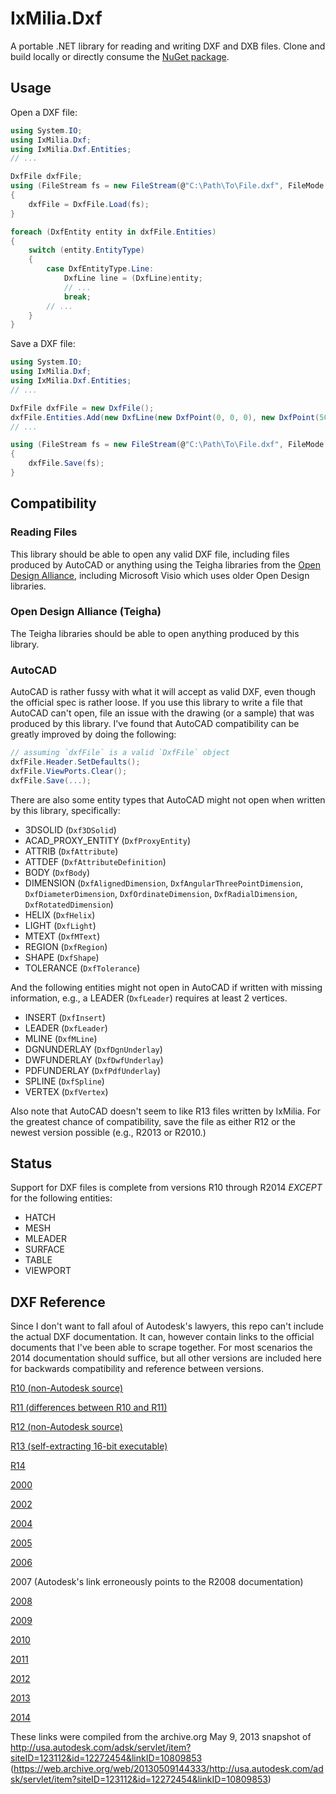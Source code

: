﻿IxMilia.Dxf
===========

A portable .NET library for reading and writing DXF and DXB files.  Clone and
build locally or directly consume the
[NuGet package](http://www.nuget.org/packages/IxMilia.Dxf/).

## Usage

Open a DXF file:

``` C#
using System.IO;
using IxMilia.Dxf;
using IxMilia.Dxf.Entities;
// ...

DxfFile dxfFile;
using (FileStream fs = new FileStream(@"C:\Path\To\File.dxf", FileMode.Open))
{
    dxfFile = DxfFile.Load(fs);
}

foreach (DxfEntity entity in dxfFile.Entities)
{
    switch (entity.EntityType)
    {
        case DxfEntityType.Line:
            DxfLine line = (DxfLine)entity;
            // ...
            break;
        // ...
    }
}
```

Save a DXF file:

``` C#
using System.IO;
using IxMilia.Dxf;
using IxMilia.Dxf.Entities;
// ...

DxfFile dxfFile = new DxfFile();
dxfFile.Entities.Add(new DxfLine(new DxfPoint(0, 0, 0), new DxfPoint(50, 50, 0)));
// ...

using (FileStream fs = new FileStream(@"C:\Path\To\File.dxf", FileMode.Create))
{
    dxfFile.Save(fs);
}
```

## Compatibility

### Reading Files

This library should be able to open any valid DXF file, including files produced by AutoCAD or anything using the
Teigha libraries from the [Open Design Alliance](https://opendesign.com), including Microsoft Visio which uses older
Open Design libraries.

### Open Design Alliance (Teigha)

The Teigha libraries should be able to open anything produced by this library.

### AutoCAD

AutoCAD is rather fussy with what it will accept as valid DXF, even though the official spec is rather loose.  If you
use this library to write a file that AutoCAD can't open, file an issue with the drawing (or a sample) that was
produced by this library.  I've found that AutoCAD compatibility can be greatly improved by doing the following:

``` C#
// assuming `dxfFile` is a valid `DxfFile` object
dxfFile.Header.SetDefaults();
dxfFile.ViewPorts.Clear();
dxfFile.Save(...);
```

There are also some entity types that AutoCAD might not open when written by this library, specifically:

- 3DSOLID (`Dxf3DSolid`)
- ACAD_PROXY_ENTITY (`DxfProxyEntity`)
- ATTRIB (`DxfAttribute`)
- ATTDEF (`DxfAttributeDefinition`)
- BODY (`DxfBody`)
- DIMENSION (`DxfAlignedDimension`, `DxfAngularThreePointDimension`, `DxfDiameterDimension`, `DxfOrdinateDimension`,
  `DxfRadialDimension`, `DxfRotatedDimension`)
- HELIX (`DxfHelix`)
- LIGHT (`DxfLight`)
- MTEXT (`DxfMText`)
- REGION (`DxfRegion`)
- SHAPE (`DxfShape`)
- TOLERANCE (`DxfTolerance`)

And the following entities might not open in AutoCAD if written with missing information, e.g., a LEADER (`DxfLeader`)
requires at least 2 vertices.

- INSERT (`DxfInsert`)
- LEADER (`DxfLeader`)
- MLINE (`DxfMLine`)
- DGNUNDERLAY (`DxfDgnUnderlay`)
- DWFUNDERLAY (`DxfDwfUnderlay`)
- PDFUNDERLAY (`DxfPdfUnderlay`)
- SPLINE (`DxfSpline`)
- VERTEX (`DxfVertex`)

Also note that AutoCAD doesn't seem to like R13 files written by IxMilia.  For the greatest chance of compatibility,
save the file as either R12 or the newest version possible (e.g., R2013 or R2010.)

## Status

Support for DXF files is complete from versions R10 through R2014 _EXCEPT_ for the following entities:
- HATCH
- MESH
- MLEADER
- SURFACE
- TABLE
- VIEWPORT

## DXF Reference

Since I don't want to fall afoul of Autodesk's lawyers, this repo can't include the actual DXF documentation.  It can,
however contain links to the official documents that I've been able to scrape together.  For most scenarios the 2014
documentation should suffice, but all other versions are included here for backwards compatibility and reference
between versions.

[R10 (non-Autodesk source)](http://www.martinreddy.net/gfx/3d/DXF10.spec)

[R11 (differences between R10 and R11)](http://autodesk.blogs.com/between_the_lines/ACAD_R11.html)

[R12 (non-Autodesk source)](http://www.martinreddy.net/gfx/3d/DXF12.spec)

[R13 (self-extracting 16-bit executable)](http://www.autodesk.com/techpubs/autocad/dxf/dxf13_hlp.exe)

[R14](http://www.autodesk.com/techpubs/autocad/acadr14/dxf/index.htm)

[2000](http://www.autodesk.com/techpubs/autocad/acad2000/dxf/index.htm)

[2002](http://www.autodesk.com/techpubs/autocad/dxf/dxf2002.pdf)

[2004](http://download.autodesk.com/prodsupp/downloads/dxf.pdf)

[2005](http://download.autodesk.com/prodsupp/downloads/acad_dxf.pdf)

[2006](http://images.autodesk.com/adsk/files/dxf_format.pdf)

2007 (Autodesk's link erroneously points to the R2008 documentation)

[2008](http://images.autodesk.com/adsk/files/acad_dxf0.pdf)

[2009](http://images.autodesk.com/adsk/files/acad_dxf.pdf)

[2010](http://images.autodesk.com/adsk/files/acad_dxf1.pdf)

[2011](http://images.autodesk.com/adsk/files/acad_dxf2.pdf)

[2012](http://images.autodesk.com/adsk/files/autocad_2012_pdf_dxf-reference_enu.pdf)

[2013](http://images.autodesk.com/adsk/files/autocad_2013_pdf_dxf_reference_enu.pdf)

[2014](http://images.autodesk.com/adsk/files/autocad_2014_pdf_dxf_reference_enu.pdf)

These links were compiled from the archive.org May 9, 2013 snapshot of http://usa.autodesk.com/adsk/servlet/item?siteID=123112&id=12272454&linkID=10809853
(https://web.archive.org/web/20130509144333/http://usa.autodesk.com/adsk/servlet/item?siteID=123112&id=12272454&linkID=10809853)
